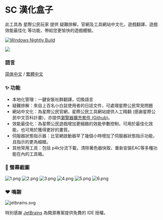 # SC 漢化盒子

此工具為 星際公民玩家 提供 疑難排解，官網及工具網站中文化，遊戲翻譯，遊戲效能最佳化 等功能，帶給您更愉快的遊戲體驗。

[![Windows Nightly Build](https://github.com/StarCitizenToolBox/app/actions/workflows/windows_nightly.yml/badge.svg)](https://github.com/StarCitizenToolBox/app/actions/workflows/windows_nightly.yml)

[![](https://get.microsoft.com/images/zh-tw%20dark.svg)](https://apps.microsoft.com/detail/9NF3SWFWNKL1?launch=true)

### 語言
[简体中文](https://github.com/everland-3769/app/blob/main/README.md) / [繁體中文](https://github.com/everland-3769/app/blob/main/README_zh-TW.md)

### ✨ 功能
- 本地化管理：一鍵安裝社群翻譯，切換語言
- 疑難排解：來自上百名小白鼠使用者的日誌文件，可處理星際公民常見問題
- 網站中文化：為星際公民官網，星際公民工具網站提供人工精翻 (感謝星際公民中文百科計畫)，亦提供[瀏覽器擴充套件 (Github)](https://github.com/xkeyC/StarCitizenBoxBrowserEx )。
- 效能最佳化：為星際公民遊戲增加更細緻的效能參數控制，可用於最佳化效能，也可用於獲得更好的畫質。
- 伺服器狀態指示器：比官網啟動器早了幾個小時增加了伺服器狀態指示功能，且指示的更為細緻。
- 其他常用工具：包括 p4k分流下載，清除著色器快取，重新安裝EAC等多種功能在內的工具箱。

### 📸 螢幕截圖
![1.png](https://s2.loli.net/2024/05/04/6gToLXD9Iw3NhKi.png)
![2.png](https://s2.loli.net/2024/05/04/Rk7GFc5CfseWIJM.png)
![3.png](https://s2.loli.net/2024/05/04/fxZKr5ovDg3uWEJ.png)
![4.png](https://s2.loli.net/2024/05/04/RCGls1pry6QIKOW.png)
![5.png](https://s2.loli.net/2024/05/04/bS5REX7MnaLyGiZ.png)
![6.png](https://s2.loli.net/2024/05/04/bZvTkNRzEL3tu9g.png)

### ❤️ 鳴謝
![jetbrains.svg](https://resources.jetbrains.com/storage/products/company/brand/logos/jb_beam.svg)

特別感謝 [JetBrains](https://www.jetbrains.com/?from=SCToolbox) 為開源專案提供免費的 IDE 授權。
